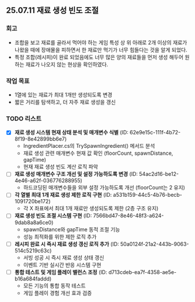## 25.07.11 재료 생성 빈도 조절

### 회고
- 조합을 보고 재료를 골라서 먹어야 하는 게임 특성 상 위 아래로 2개 이상의 재료가 나왔을 때에 장애물을 피하면서 한 재료만 먹기가 너무 힘들다는 것을 알게 되었다.
- 특정 조합(레시피)이 완료 되었음에도 너무 많은 양의 재료들을 먼저 생성 해두어 원하는 재료가 나오지 않는 현상을 확인하였다.


### 작업 목표
- 1열에 있는 재료가 최대 1개만 생성되도록 변경
- 짧은 거리를 탐색하고, 더 자주 재료 생성을 갱신


### TODO 리스트
- [x] **재료 생성 시스템 현재 상태 분석 및 매개변수 식별** (ID: 62e9e15c-111f-4b72-8f19-8e42899bb6e7)
    - IngredientPlacer.cs의 TrySpawnIngredient() 메서드 분석
    - 재료 생성 관련 매개변수 현재 값 확인 (floorCount, spawnDistance, gapTime)
    - 현재 재료 생성 빈도 계산 로직 파악
- [ ] **재료 생성 매개변수 구조 개선 및 설정 가능하도록 변경** (ID: 54ac2d16-be12-4e46-a62f-036776288955)
    - 하드코딩된 매개변수들을 외부 설정 가능하도록 개선 (floorCount는 2 유지)
- [ ] **각 열별 최대 1개 재료 생성 제한 로직 구현** (ID: a531b159-44c5-4b76-becb-1091720be172)
    - 각 X 좌표에서 최대 1개 재료만 생성되도록 제한 (2층 구조 유지)
- [ ] **재료 생성 빈도 조절 시스템 구현** (ID: 7566bd47-8e46-48f3-a624-9dab8a8a6ce0)
    - spawnDistance와 gapTime 동적 조절 기능
    - 성능 최적화를 위한 제한 로직 추가
- [ ] **레시피 완료 시 즉시 재료 생성 갱신 로직 추가** (ID: 50a0124f-21a2-443b-9063-514c5219c63c)
    - 서빙 성공 시 즉시 재료 생성 상태 갱신
    - 이벤트 기반 실시간 반응 시스템 구현
- [ ] **통합 테스트 및 게임 플레이 밸런스 조정** (ID: d713cdeb-ea7f-4358-ae5e-b16a684faddd)
    - 모든 기능의 통합 동작 테스트
    - 게임 플레이 경험 개선 효과 검증 